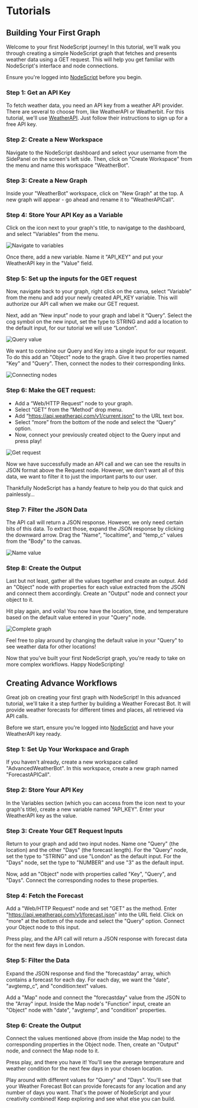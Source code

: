 # Tutorials

## Building Your First Graph 

Welcome to your first NodeScript journey! In this tutorial, we'll walk you through creating a simple NodeScript graph that fetches and presents weather data using a GET request. This will help you get familiar with NodeScript's interface and node connections.

Ensure you're logged into [NodeScript](https://nodescript.dev/) before you begin.

### Step 1: Get an API Key

To fetch weather data, you need an API key from a weather API provider. There are several to choose from, like WeatherAPI or Weatherbit. For this tutorial, we'll use [WeatherAPI](https://www.weatherapi.com/signup.aspx). Just follow their instructions to sign up for a free API key.

### Step 2: Create a New Workspace

Navigate to the NodeScript dashboard and select your username from the SidePanel on the screen's left side. Then, click on "Create Workspace" from the menu and name this workspace "WeatherBot".

### Step 3: Create a New Graph

Inside your "WeatherBot" workspace, click on "New Graph" at the top. A new graph will appear - go ahead and rename it to "WeatherAPICall".

### Step 4: Store Your API Key as a Variable

Click on the icon next to your graph's title, to navigatge to the dashboard, and select "Variables" from the menu. 

![Navigate to variables](./images/weather-bot/navigate-to-variables.gif)

Once there, add a new variable. Name it "API_KEY" and put your WeatherAPI key in the "Value" field.

### Step 5: Set up the inputs for the GET request

Now, navigate back to your graph, right click on the canva, select “Variable” from the menu and add your newly created API_KEY variable. This will authorize our API call when we make our GET request.

Next, add an “New input” node to your graph and label it “Query”. Select the cog symbol on the new input, set the type to STRING and add a location to the default input, for our tutorial we will use “London”.

![Query value](./images/weather-bot/query.gif)


We want to combine our Query and Key into a single input for our request. To do this add an "Object" node to the graph. Give it two properties named "Key" and "Query". Then, connect the nodes to their corresponding links.

![Connecting nodes](./images/weather-bot/connecting-nodes.gif)

### Step 6: Make the GET request:

- Add a “Web/HTTP Request” node to your graph.
- Select “GET” from the “Method” drop menu.
- Add “https://api.weatherapi.com/v1/current.json” to the URL text box.
- Select “more” from the bottom of the node and select the “Query” option.
- Now, connect your previously created object to the Query input and press play!

![Get request](./images/weather-bot/get-request.gif)

Now we have successfully made an API call and we can see the results in JSON format above the Request node. However, we don't want all of this data, we want to filter it to just the important parts to our user. 

Thankfully NodeScript has a handy feature to help you do that quick and painlessly…

### Step 7: Filter the JSON Data

The API call will return a JSON response. However, we only need certain bits of this data. To extract those, expand the JSON response by clicking the downward arrow. Drag the "Name", "localtime", and "temp_c" values from the "Body" to the canvas.

![Name value](./images/weather-bot/name-value.gif)


### Step 8: Create the Output

Last but not least, gather all the values together and create an output. Add an "Object" node with properties for each value extracted from the JSON and connect them accordingly. Create an "Output" node and connect your object to it. 

Hit play again, and voila! You now have the location, time, and temperature based on the default value entered in your "Query" node.

![Complete graph](./images/weather-bot/weather-bot-complete.png)

Feel free to play around by changing the default value in your "Query" to see weather data for other locations!

Now that you've built your first NodeScript graph, you're ready to take on more complex workflows. Happy NodeScripting!

<div style="page-break-after: always;"></div>

## Creating Advance Workflows

Great job on creating your first graph with NodeScript! In this advanced tutorial, we'll take it a step further by building a Weather Forecast Bot. It will provide weather forecasts for different times and places, all retrieved via API calls.

Before we start, ensure you're logged into [NodeScript](https://nodescript.dev/) and have your WeatherAPI key ready.

### Step 1: Set Up Your Workspace and Graph

If you haven't already, create a new workspace called "AdvancedWeatherBot". In this workspace, create a new graph named "ForecastAPICall".

### Step 2: Store Your API Key

In the Variables section (which you can access from the icon next to your graph's title), create a new variable named "API_KEY". Enter your WeatherAPI key as the value.

### Step 3: Create Your GET Request Inputs

Return to your graph and add two input nodes. Name one "Query" (the location) and the other "Days" (the forecast length). For the "Query" node, set the type to "STRING" and use "London" as the default input. For the "Days" node, set the type to "NUMBER" and use "3" as the default input.

Now, add an "Object" node with properties called "Key", "Query", and "Days". Connect the corresponding nodes to these properties.

### Step 4: Fetch the Forecast

Add a "Web/HTTP Request" node and set "GET" as the method. Enter "https://api.weatherapi.com/v1/forecast.json" into the URL field. Click on "more" at the bottom of the node and select the "Query" option. Connect your Object node to this input.

Press play, and the API call will return a JSON response with forecast data for the next few days in London.

### Step 5: Filter the Data

Expand the JSON response and find the "forecastday" array, which contains a forecast for each day. For each day, we want the "date", "avgtemp_c", and "condition:text" values.

Add a "Map" node and connect the "forecastday" value from the JSON to the "Array" input. Inside the Map node's "Function" input, create an "Object" node with "date", "avgtemp", and "condition" properties. 

### Step 6: Create the Output

Connect the values mentioned above (from inside the Map node) to the corresponding properties in the Object node. Then, create an "Output" node, and connect the Map node to it.

Press play, and there you have it! You'll see the average temperature and weather condition for the next few days in your chosen location.

Play around with different values for "Query" and "Days". You'll see that your Weather Forecast Bot can provide forecasts for any location and any number of days you want. That's the power of NodeScript and your creativity combined! Keep exploring and see what else you can build.

